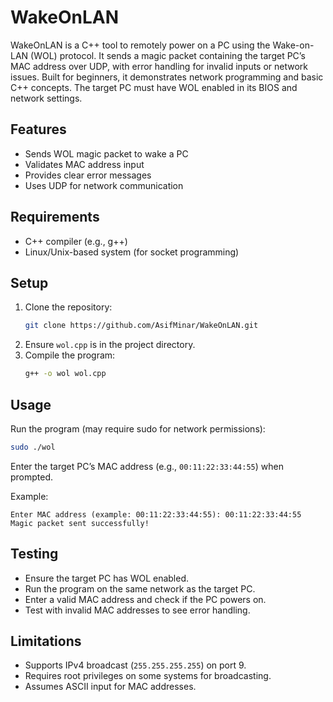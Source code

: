 # WakeOnLAN

WakeOnLAN is a C++ tool to remotely power on a PC using the Wake-on-LAN (WOL) protocol. It sends a magic packet containing the target PC’s MAC address over UDP, with error handling for invalid inputs or network issues. Built for beginners, it demonstrates network programming and basic C++ concepts. The target PC must have WOL enabled in its BIOS and network settings.

## Features
- Sends WOL magic packet to wake a PC
- Validates MAC address input
- Provides clear error messages
- Uses UDP for network communication

## Requirements
- C++ compiler (e.g., g++)
- Linux/Unix-based system (for socket programming)

## Setup
1. Clone the repository:
   ```bash
   git clone https://github.com/AsifMinar/WakeOnLAN.git
   ```
2. Ensure `wol.cpp` is in the project directory.
3. Compile the program:
   ```bash
   g++ -o wol wol.cpp
   ```

## Usage
Run the program (may require sudo for network permissions):
```bash
sudo ./wol
```
Enter the target PC’s MAC address (e.g., `00:11:22:33:44:55`) when prompted.

Example:
```
Enter MAC address (example: 00:11:22:33:44:55): 00:11:22:33:44:55
Magic packet sent successfully!
```

## Testing
- Ensure the target PC has WOL enabled.
- Run the program on the same network as the target PC.
- Enter a valid MAC address and check if the PC powers on.
- Test with invalid MAC addresses to see error handling.

## Limitations
- Supports IPv4 broadcast (`255.255.255.255`) on port 9.
- Requires root privileges on some systems for broadcasting.
- Assumes ASCII input for MAC addresses.